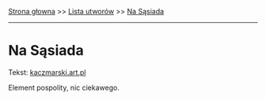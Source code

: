 [Strona głowna](../index.md) >> [Lista utworów](../list.md) >> [Na Sąsiada](325.md)

---

# Na Sąsiada

Tekst: [kaczmarski.art.pl](https://www.kaczmarski.art.pl/tworczosc/wiersze/na-sasiada/)

Element pospolity, nic ciekawego.